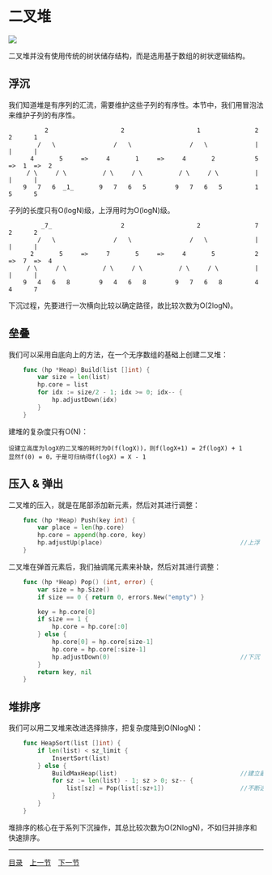 # 二叉堆
![](../images/BinaryHeap.png)

二叉堆并没有使用传统的树状储存结构，而是选用基于数组的树状逻辑结构。

## 浮沉
我们知道堆是有序列的汇流，需要维护这些子列的有序性。本节中，我们用冒泡法来维护子列的有序性。
```
		  2                    2                    1               2      2      1
		/   \                /   \                /   \             |      |      |
	  4       5     =>     4       1     =>     4       2           5  =>  1  =>  2
	 / \     / \          / \     / \          / \     / \          |      |      |
	9   7   6  _1_       9   7   6   5        9   7   6   5         1      5      5
```
子列的长度只有O(logN)级，上浮用时为O(logN)级。
``` 
		 _7_                   2                    2               7      2      2
		/   \                /   \                /   \             |      |      |
	  2       5     =>     7       5     =>     4       5           2  =>  7  =>  4
	 / \     / \          / \     / \          / \     / \          |      |      |
	9   4   6   8        9   4   6   8        9   7   6   8         4      4      7
``` 
下沉过程，先要进行一次横向比较以确定路径，故比较次数为O(2logN)。

## 垒叠
我们可以采用自底向上的方法，在一个无序数组的基础上创建二叉堆：
```go
	func (hp *Heap) Build(list []int) {
		var size = len(list)
		hp.core = list
		for idx := size/2 - 1; idx >= 0; idx-- {
			hp.adjustDown(idx)
		}
	}
```
建堆的复杂度只有O(N)：

	设建立高度为logX的二叉堆的耗时为O(f(logX))，则f(logX+1) = 2f(logX) + 1
	显然f(0) = 0，于是可归纳得f(logX) = X - 1

## 压入 & 弹出
二叉堆的压入，就是在尾部添加新元素，然后对其进行调整：
```go
	func (hp *Heap) Push(key int) {
		var place = len(hp.core)
		hp.core = append(hp.core, key)
		hp.adjustUp(place)										//上浮
	}
```
二叉堆在弹首元素后，我们抽调尾元素来补缺，然后对其进行调整：
```go
	func (hp *Heap) Pop() (int, error) {
		var size = hp.Size()
		if size == 0 { return 0, errors.New("empty") }

		key = hp.core[0]
		if size == 1 {
			hp.core = hp.core[:0]
		} else {
			hp.core[0] = hp.core[size-1]
			hp.core = hp.core[:size-1]
			hp.adjustDown(0)									//下沉
		}
		return key, nil
	}
```

## 堆排序
我们可以用二叉堆来改进选择排序，把复杂度降到O(NlogN)：
```go
	func HeapSort(list []int) {
		if len(list) < sz_limit {
			InsertSort(list)
		} else {
			BuildMaxHeap(list)									//建立最大堆
			for sz := len(list) - 1; sz > 0; sz-- {
				list[sz] = Pop(list[:sz+1])						//不断选出剩余部分中的最大值
			}
		}
	}
```
堆排序的核心在于系列下沉操作，其总比较次数为O(2NlogN)，不如归并排序和快速排序。

---
[目录](../index.md)　[上一节](06.md)　[下一节](06-B.md)
